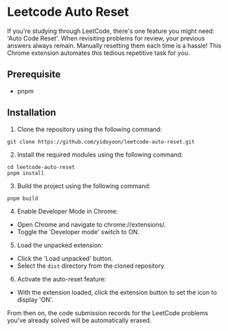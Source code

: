 # Leetcode Auto Reset

If you're studying through LeetCode, there's one feature you might need: 'Auto Code Reset'. When revisiting problems for review, your previous answers always remain. Manually resetting them each time is a hassle! This Chrome extension automates this tedious repetitive task for you.

## Prerequisite

- pnpm

## Installation

1. Clone the repository using the following command:

```
git clone https://github.com/yidoyoon/leetcode-auto-reset.git
```

2. Install the required modules using the following command:

```
cd leetcode-auto-reset
pnpm install
```

3. Build the project using the following command:

```
pnpm build
```

4. Enable Developer Mode in Chrome:
- Open Chrome and navigate to chrome://extensions/.
- Toggle the 'Developer mode' switch to ON.

5. Load the unpacked extension:
- Click the 'Load unpacked' button.
- Select the `dist` directory from the cloned repository.

6. Activate the auto-reset feature:
- With the extension loaded, click the extension button to set the icon to display 'ON'.

From then on, the code submission records for the LeetCode problems you've already solved will be automatically erased.
